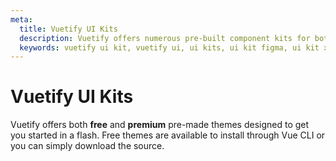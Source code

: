 ```yaml
---
meta:
  title: Vuetify UI Kits
  description: Vuetify offers numerous pre-built component kits for both Figma and Adobe Xd. Kickstart your next application today.
  keywords: vuetify ui kit, vuetify ui, ui kits, ui kit figma, ui kit xd
---
```


# Vuetify UI Kits

Vuetify offers both **free** and **premium** pre-made themes designed to get you started in a flash. Free themes are available to install through Vue CLI or you can simply download the source.

<backmatter />
